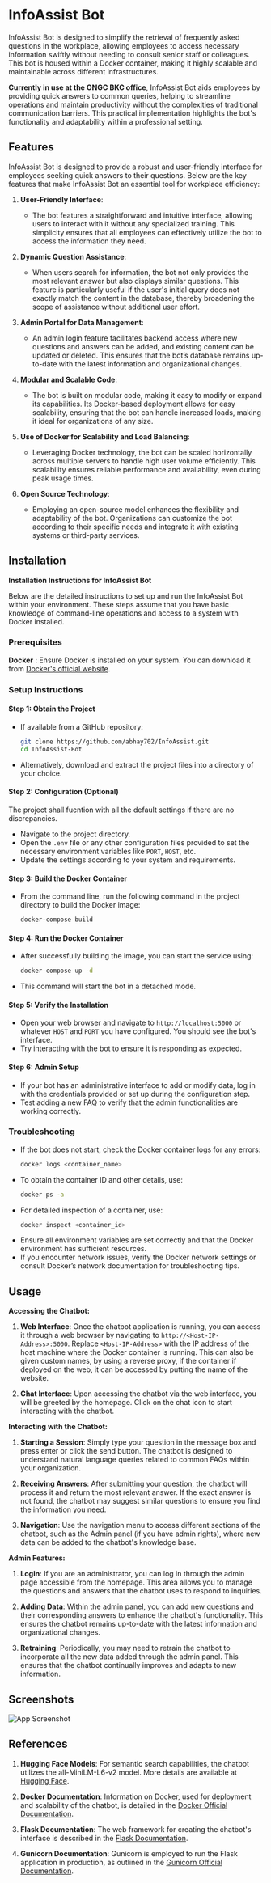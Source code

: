 
# InfoAssist Bot



InfoAssist Bot is designed to simplify the retrieval of frequently asked questions in the workplace, allowing employees to access necessary information swiftly without needing to consult senior staff or colleagues. This bot is housed within a Docker container, making it highly scalable and maintainable across different infrastructures.

**Currently in use at the ONGC BKC office**, InfoAssist Bot aids employees by providing quick answers to common queries, helping to streamline operations and maintain productivity without the complexities of traditional communication barriers. This practical implementation highlights the bot's functionality and adaptability within a professional setting.


## Features



InfoAssist Bot is designed to provide a robust and user-friendly interface for employees seeking quick answers to their questions. Below are the key features that make InfoAssist Bot an essential tool for workplace efficiency:

1. **User-Friendly Interface**:
   - The bot features a straightforward and intuitive interface, allowing users to interact with it without any specialized training. This simplicity ensures that all employees can effectively utilize the bot to access the information they need.

2. **Dynamic Question Assistance**:
   - When users search for information, the bot not only provides the most relevant answer but also displays similar questions. This feature is particularly useful if the user's initial query does not exactly match the content in the database, thereby broadening the scope of assistance without additional user effort.

3. **Admin Portal for Data Management**:
   - An admin login feature facilitates backend access where new questions and answers can be added, and existing content can be updated or deleted. This ensures that the bot’s database remains up-to-date with the latest information and organizational changes.

4. **Modular and Scalable Code**:
   - The bot is built on modular code, making it easy to modify or expand its capabilities. Its Docker-based deployment allows for easy scalability, ensuring that the bot can handle increased loads, making it ideal for organizations of any size.

5. **Use of Docker for Scalability and Load Balancing**:
   - Leveraging Docker technology, the bot can be scaled horizontally across multiple servers to handle high user volume efficiently. This scalability ensures reliable performance and availability, even during peak usage times.

6. **Open Source Technology**:
   - Employing an open-source model enhances the flexibility and adaptability of the bot. Organizations can customize the bot according to their specific needs and integrate it with existing systems or third-party services.


## Installation

**Installation Instructions for InfoAssist Bot**

Below are the detailed instructions to set up and run the InfoAssist Bot within your environment. These steps assume that you have basic knowledge of command-line operations and access to a system with Docker installed.

### Prerequisites
 **Docker** : Ensure Docker is installed on your system. You can download it from [Docker's official website](https://www.docker.com/products/docker-desktop).


### Setup Instructions

#### Step 1: Obtain the Project
- If available from a GitHub repository:
  ```bash
  git clone https://github.com/abhay702/InfoAssist.git
  cd InfoAssist-Bot
  ```
- Alternatively, download and extract the project files into a directory of your choice.

#### Step 2: Configuration (Optional)
The project shall fucntion with all the default settings if there are no discrepancies.
- Navigate to the project directory.
- Open the `.env` file or any other configuration files provided to set the necessary environment variables like `PORT`, `HOST`, etc.
- Update the settings according to your system and requirements.

#### Step 3: Build the Docker Container
- From the command line, run the following command in the project directory to build the Docker image:
  ```bash
  docker-compose build
  ```

#### Step 4: Run the Docker Container
- After successfully building the image, you can start the service using:
  ```bash
  docker-compose up -d
  ```
- This command will start the bot in a detached mode.

#### Step 5: Verify the Installation
- Open your web browser and navigate to `http://localhost:5000` or whatever `HOST` and `PORT` you have configured. You should see the bot's interface.
- Try interacting with the bot to ensure it is responding as expected.

#### Step 6: Admin Setup
- If your bot has an administrative interface to add or modify data, log in with the credentials provided or set up during the configuration step.
- Test adding a new FAQ to verify that the admin functionalities are working correctly.

### Troubleshooting
- If the bot does not start, check the Docker container logs for any errors:
  ```bash
  docker logs <container_name>
  ```
- To obtain the container ID and other details, use:
  ```bash
  docker ps -a
  ```
- For detailed inspection of a container, use:
  ```bash
  docker inspect <container_id>
  ```
- Ensure all environment variables are set correctly and that the Docker environment has sufficient resources.
- If you encounter network issues, verify the Docker network settings or consult Docker’s network documentation for troubleshooting tips.

## Usage

**Accessing the Chatbot:**
1. **Web Interface**: Once the chatbot application is running, you can access it through a web browser by navigating to `http://<Host-IP-Address>:5000`. Replace `<Host-IP-Address>` with the IP address of the host machine where the Docker container is running.
This can also be given custom names, by using a reverse proxy, if the container if deployed on the web, it can be accessed by putting the name of the website.

2. **Chat Interface**: Upon accessing the chatbot via the web interface, you will be greeted by the homepage. Click on the chat icon to start interacting with the chatbot.


**Interacting with the Chatbot:**
1. **Starting a Session**: Simply type your question in the message box and press enter or click the send button. The chatbot is designed to understand natural language queries related to common FAQs within your organization.

2. **Receiving Answers**: After submitting your question, the chatbot will process it and return the most relevant answer. If the exact answer is not found, the chatbot may suggest similar questions to ensure you find the information you need.

3. **Navigation**: Use the navigation menu to access different sections of the chatbot, such as the Admin panel (if you have admin rights), where new data can be added to the chatbot's knowledge base.

**Admin Features:**
1. **Login**: If you are an administrator, you can log in through the admin page accessible from the homepage. This area allows you to manage the questions and answers that the chatbot uses to respond to inquiries.

2. **Adding Data**: Within the admin panel, you can add new questions and their corresponding answers to enhance the chatbot's functionality. This ensures the chatbot remains up-to-date with the latest information and organizational changes.

3. **Retraining**: Periodically, you may need to retrain the chatbot to incorporate all the new data added through the admin panel. This ensures that the chatbot continually improves and adapts to new information.


## Screenshots

![App Screenshot](https://via.placeholder.com/468x300?text=App+Screenshot+Here)


## References 





1. **Hugging Face Models**: For semantic search capabilities, the chatbot utilizes the all-MiniLM-L6-v2 model. More details are available at [Hugging Face](https://huggingface.co/).

2. **Docker Documentation**: Information on Docker, used for deployment and scalability of the chatbot, is detailed in the [Docker Official Documentation](https://docs.docker.com/).

3. **Flask Documentation**: The web framework for creating the chatbot's interface is described in the [Flask Documentation](https://flask.palletsprojects.com/).

4. **Gunicorn Documentation**: Gunicorn is employed to run the Flask application in production, as outlined in the [Gunicorn Official Documentation](https://gunicorn.org/).

